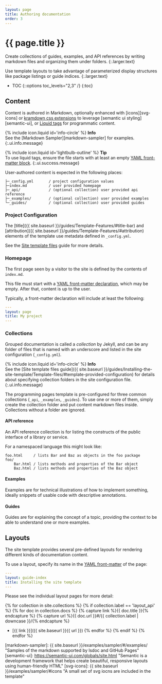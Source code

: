 ```yaml
---
layout: page
title: Authoring documentation
order: 3
---
```


# {{ page.title }}

Create collections of guides, examples, and API references by writing markdown files and organizing them under folders.
{:.larger.text}

Use template layouts to take advantage of parameterized display structures like package listings or guide indices.
{:.larger.text}

- TOC
{::options toc_levels="2,3" /}
{:toc}


## Content

Content is authored in Markdown, optionally enhanced with [icons][svg-icons] or [kramdown css extensions][kramdown-block-ial] to leverage [semantic ui styling][semantic-ui], or [Liquid tags][liquid] for programmatic content.

<span>{% include icon.liquid id='info-circle' %} <b>Info</b></span><br> See the [Markdown Sampler][markdown-sampler] for examples.
{:.ui.info.message}

<span>{% include icon.liquid id='lightbulb-outline' %} <b>Tip</b></span><br> To use liquid tags, ensure the file starts with at least an empty [YAML front-matter block][front-matter].
{:.ui.success.message}

User-authored content is expected in the following places:

    ├─_config.yml       / project configuration values
    ├─index.md          / user provided homepage
    ├─_api/             / (optional collection) user provided api reference
    ├─_examples/        / (optional collection) user provided examples
    └─_guides/          / (optional collection) user provided guides


### Project Configuration

The [title]({{ site.baseurl }}/guides/Template-Features/#title-bar) and [attribution]({{ site.baseurl }}/guides/Template-Features/#attribution) elements of the template use metadata defined in `_config.yml`.

See the [Site template files](http://localhost:4000/guides/Installing-the-site-template/Template-files/#user-provided-configuration) guide for more details.

### Homepage

The first page seen by a visitor to the site is defined by the contents of `index.md`.

This file must start with a [YAML front-matter declaration][front-matter], which may be empty. After that, content is up to the user.

Typically, a front-matter declaration will include at least the following:

```yaml
---
layout: page
title: My project
---
```

### Collections

Grouped documentation is called a _collection_ by Jekyll, and can be any folder of files that is named with an underscore and listed in the site configuration (`_config.yml`).

<span>{% include icon.liquid id='info-circle' %} <b>Info</b></span><br> See the [Site template files guide]({{ site.baseurl }}/guides/Installing-the-site-template/Template-files/#template-provided-configuration) for details about specifying collection folders in the site configuration file.
{:.ui.info.message}

The programming pages template is pre-configured for three common collections (`_api`, `_examples`, `_guides`). To use one or more of them, simply create the collection folder and put content markdown files inside. Collections without a folder are ignored.

#### API reference

An API reference collection is for listing the constructs of the public interface of a library or service.

For a namespaced language this might look like:

    foo.html     / lists Bar and Baz as objects in the foo package
    foo/
        Bar.html / lists methods and properties of the Bar object
        Baz.html / lists methods and properties of the Baz object

#### Examples

Examples are for technical illustrations of how to implement something, ideally snippets of usable code with descriptive annotations.

#### Guides

Guides are for explaining the concept of a topic, providing the context to be able to understand one or more examples.


## Layouts

The site template provides several pre-defined layouts for rendering different kinds of documentation content.

To use a layout, specify its name in the [YAML front-matter][front-matter] of the page:

```yaml
---
layout: guide-index
title: Installing the site template
---
```

Please see the individual layout pages for more detail:

{% for collection in site.collections %}
{% if collection.label == 'layout_api' %}
{% for doc in collection.docs %}
  {% capture link %}{{ doc.title }}{% endcapture %}
  {% capture url %}{{ doc.url }}#/{{ collection.label | downcase }}/{% endcapture %}
- [{{ link }}]({{ site.baseurl }}{{ url }})
{% endfor %}
{% endif %}
{% endfor %}



[front-matter]: https://jekyllrb.com/docs/frontmatter/ "YAML front matter is at minimum a set of triple-dashed lines"
[kramdown-block-ial]: https://kramdown.gettalong.org/quickref.html#block-attributes "kramdown block attributes"
[liquid]: https://shopify.github.io/liquid/ "Safe, customer-facing template language for flexible web apps"
[markdown-sampler]: {{ site.baseurl }}/examples/sampler/#/examples/ "Samples of the markdown supported by lsdoc and GitHub Pages"
[semantic-ui]: https://semantic-ui.com/globals/site.html "Semantic is a development framework that helps create beautiful, responsive layouts using human-friendly HTML"
[svg-icons]: {{ site.baseurl }}/examples/sampler/#icons "A small set of svg iocns are included in the template"
